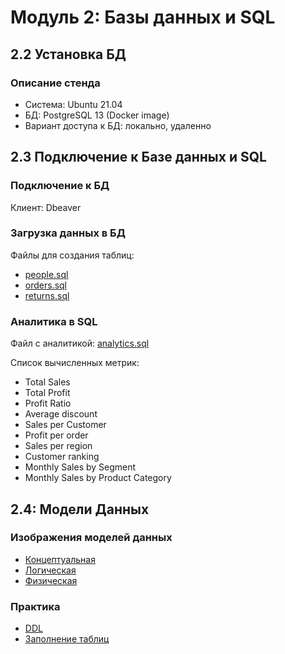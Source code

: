 # Модуль 2: Базы данных и SQL
## 2.2 Установка БД
### Описание стенда 
- Cистема: Ubuntu 21.04
- БД: PostgreSQL 13 (Docker image)
- Вариант доступа к БД: локально, удаленно
## 2.3 Подключение к Базе данных и SQL
### Подключение к БД
Клиент: Dbeaver
### Загрузка данных в БД
Файлы для создания таблиц:
- [people.sql](https://github.com/br1zz/DE-101/tree/main/Module02/files/people.sql)
- [orders.sql](https://github.com/br1zz/DE-101/tree/main/Module02/files/orders.sql)
- [returns.sql](https://github.com/br1zz/DE-101/tree/main/Module02/files/returns.sql)
### Аналитика в SQL
Файл с аналитикой: [analytics.sql](https://github.com/br1zz/DE-101/tree/main/Module02/files/analytics.sql)

Список вычисленных метрик:
- Total Sales
- Total Profit
- Profit Ratio
- Average discount
- Sales per Customer
- Profit per order
- Sales per region
- Customer ranking
- Monthly Sales by Segment
- Monthly Sales by Product Category

## 2.4: Модели Данных
### Изображения моделей данных
- [Концептуальная](https://github.com/br1zz/DE-101/tree/main/Module02/files/2.4/conceptual.jpg)
- [Логическая](https://github.com/br1zz/DE-101/tree/main/Module02/files/2.4/logical.jpg)
- [Физическая](https://github.com/br1zz/DE-101/tree/main/Module02/files/2.4/phisical.jpg)
### Практика
- [DDL](https://github.com/br1zz/DE-101/tree/main/Module02/files/2.4/ddl_super_store_dim.sql)
- [Заполнение таблиц](https://github.com/br1zz/DE-101/tree/main/Module02/files/2.4/filling_tables_m2.4.sql)
